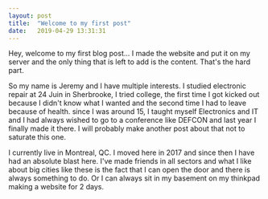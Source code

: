 ```yaml
---
layout: post
title:  "Welcome to my first post"
date:   2019-04-29 13:31:31
---
```


Hey, welcome to my first blog post... I made the website and put it on my server and the only thing that is left to add is the content. That's the hard part.

So my name is Jeremy and I have multiple interests. I studied electronic repair at 24 Juin in Sherbrooke, I tried college, the first time I got kicked out because I didn't know what I wanted and the second time I had to leave because of health. since I was around 15, I taught myself Electronics and IT and I had always wished to go to a conference like DEFCON and last year I finally made it there. I will probably make another post about that not to saturate this one.

I currently live in Montreal, QC. I moved here in 2017 and since then I have had an absolute blast here. I've made friends in all sectors and what I like about big cities like these is the fact that I can open the door and there is always something to do. Or I can always sit in my basement on my thinkpad making a website for 2 days.
